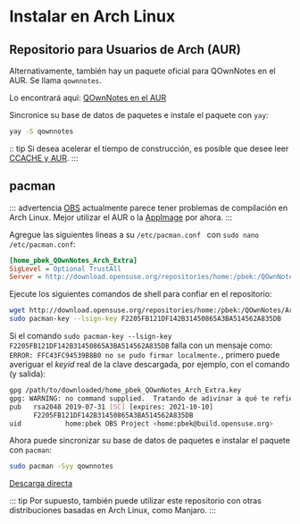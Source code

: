# Instalar en Arch Linux

## Repositorio para Usuarios de Arch (AUR)

Alternativamente, también hay un paquete oficial para QOwnNotes en el AUR. Se llama `qownnotes`.

Lo encontrará aquí: [QOwnNotes en el AUR](https://aur.archlinux.org/packages/qownnotes)

Sincronice su base de datos de paquetes e instale el paquete con `yay`:

```bash
yay -S qownnotes
```

:: tip Si desea acelerar el tiempo de construcción, es posible que desee leer [CCACHE y AUR](https://www.reddit.com/r/archlinux/comments/6vez44/a_small_tip_if_you_compile_from_aur/).
:::

## pacman

::: advertencia [OBS](https://build.opensuse.org/package/show/home:pbek:QOwnNotes/desktop) actualmente parece tener problemas de compilación en Arch Linux. Mejor utilizar el AUR o la [AppImage](./appimage.md) por ahora.
:::

Agregue las siguientes líneas a su `/etc/pacman.conf ` con `sudo nano /etc/pacman.conf`:

```ini
[home_pbek_QOwnNotes_Arch_Extra]
SigLevel = Optional TrustAll
Server = http://download.opensuse.org/repositories/home:/pbek:/QOwnNotes/Arch_Extra/$arch
```

Ejecute los siguientes comandos de shell para confiar en el repositorio:

```bash
wget http://download.opensuse.org/repositories/home:/pbek:/QOwnNotes/Arch_Extra/x86_64/home_pbek_QOwnNotes_Arch_Extra.key -O - | sudo pacman-key --add -
sudo pacman-key --lsign-key F2205FB121DF142B31450865A3BA514562A835DB
```

Si el comando `sudo pacman-key --lsign-key F2205FB121DF142B31450865A3BA514562A835DB` falla con un mensaje como: `ERROR: FFC43FC94539B8B0 no se pudo firmar localmente.`, primero puede averiguar el *keyid* real de la clave descargada, por ejemplo, con el comando (y salida):

```bash
gpg /path/to/downloaded/home_pbek_QOwnNotes_Arch_Extra.key
gpg: WARNING: no command supplied.  Tratando de adivinar a qué te refieres...
pub   rsa2048 2019-07-31 [SC] [expires: 2021-10-10]
      F2205FB121DF142B31450865A3BA514562A835DB
uid           home:pbek OBS Project <home:pbek@build.opensuse.org>
```

Ahora puede sincronizar su base de datos de paquetes e instalar el paquete con `pacman`:

```bash
sudo pacman -Syy qownnotes
```

[Descarga directa](https://download.opensuse.org/repositories/home:/pbek:/QOwnNotes/Arch_Extra)

::: tip
Por supuesto, también puede utilizar este repositorio con otras distribuciones basadas en Arch Linux, como Manjaro.
:::
